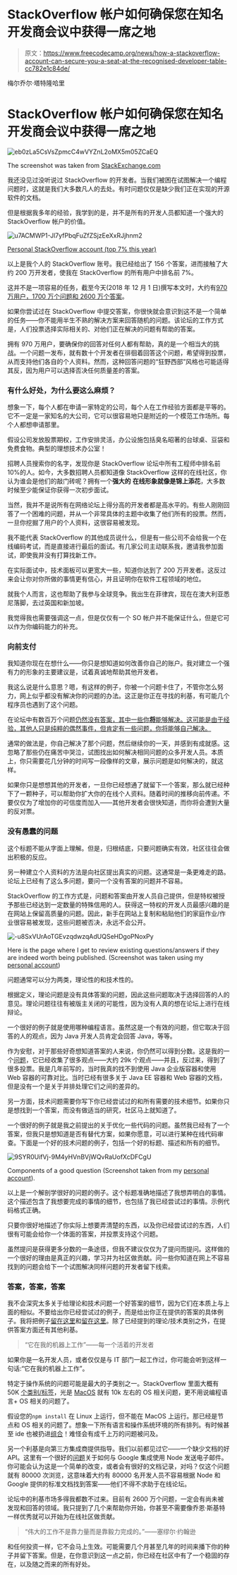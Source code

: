 # StackOverflow 帐户如何确保您在知名开发商会议中获得一席之地

> 原文：<https://www.freecodecamp.org/news/how-a-stackoverflow-account-can-secure-you-a-seat-at-the-recognised-developer-table-cc782e1c84de/>

梅尔乔尔·塔特隆哈里

# StackOverflow 帐户如何确保您在知名开发商会议中获得一席之地

![eb0zLa5CsVsZpmcC4wVYZnL2oMX5m05ZCaEQ](img/77d2a7cbfad742bace32219daeb01349.png)

The screenshot was taken from [StackExchange.com](https://stackexchange.com/sites)

我还没见过没听说过 StackOverflow 的开发者。当我们被困在试图解决一个编程问题时，这就是我们大多数凡人的去处。有时问题仅仅是缺少我们正在实现的开源软件的文档。

但是根据我多年的经验，我学到的是，并不是所有的开发人员都知道一个强大的 StackOverflow 帐户的价值。

![u7ACMWP1-Jl7yfPbqFuZfZSjzEeXxRJjhnm2](img/ef7f4bfad5a491743961907ed74a486f.png)

[Personal StackOverflow account (top 7% this year)](https://stackoverflow.com/users/2023728/mel3kings?tab=profile)

以上是我个人的 StackOverflow 账号。我已经给出了 156 个答案，进而接触了大约 200 万开发者，使我在 StackOverflow 的所有用户中排名前 7%。

这并不是一项容易的任务，截至今天(2018 年 12 月 1 日)撰写本文时，大约有[970 万用户，1700 万个问题和 2600 万个答案](https://stackexchange.com/sites)。

如果你尝试过在 StackOverflow 中提交答案，你很快就会意识到这不是一个简单的任务——你不能用半生不熟的解决方案来回答随机的问题。该论坛的工作方式是，人们投票选择实际相关的、对他们正在解决的问题有帮助的答案。

拥有 970 万用户，要确保你的回答对任何人都有帮助，真的是一个相当大的挑战。一个问题一发布，就有数十个开发者在徘徊着回答这个问题，希望得到投票，从而支持他们各自的个人资料。然而，这种回答问题的“狂野西部”风格也可能适得其反，因为用户可以选择否决任何质量差的答案。

### 有什么好处，为什么要这么麻烦？

想象一下，每个人都在申请一家特定的公司，每个人在工作经验方面都是平等的。它不一定是一家知名的大公司，它可以很容易地只是附近的一个模范工作场所。每个人都想申请那里。

假设公司发放股票期权，工作安排灵活，办公设施包括臭名昭著的台球桌、豆袋和免费食物。典型的理想技术办公室！

招聘人员搜索你的名字，发现你是 StackOverflow 论坛中所有工程师中排名前 10%的人。如今，大多数招聘人员都知道像 StackOverflow 这样的在线社区，你认为谁会是他们的敲门砖呢？拥有一个**强大的** **在线形象就像是锦上添花**，大多数时候至少能保证你获得一次初步面试。

当然，我并不是说所有在网络论坛上得分高的开发者都是高水平的。有些人刚刚回答了一个困难的问题，并从一个非常具体的主题中收集了他们所有的投票。然而，一旦你挖掘了用户的个人资料，这很容易被发现。

我不能代表 StackOverflow 的其他成员说什么，但是有一些公司不会给我一个在线编码考试，而是直接进行最后的面试。有几家公司主动联系我，邀请我参加面试，即使我并没有打算找新工作。

在实际面试中，技术面板可以更宽大一些，知道你达到了 200 万开发者。这反过来会让你对你所做的事情更有信心，并且证明你在软件工程领域的地位。

就我个人而言，这也帮助了我参与全球竞争。我出生在菲律宾，现在在澳大利亚悉尼落脚，去过英国和新加坡。

我觉得我也需要强调这一点，但是仅仅有一个 SO 帐户并不能保证什么，但是它可以作为你编码能力的补充。

### 向前支付

我知道你现在在想什么——你只是想知道如何改善你自己的账户。我对建立一个强有力的形象的主要建议是，试着真诚地帮助其他开发者。

我这么说是什么意思？嗯，有这样的例子，你被一个问题卡住了，不管你怎么努力，网上似乎都没有解决你的问题的办法。这正是你正在寻找的利基，有可能几个程序员也遇到了这个问题。

在论坛中有数百万个问题[仍然没有答案，其中一些你**将**能够解决。这可能是由于经验，其他人只是纯粹的偶然事件，但肯定有一些问题，你将能够自己解决。](https://stackoverflow.com/unanswered)

通常的做法是，你自己解决了那个问题，然后继续你的一天，并感到有成就感。这忽略了那些仍在痛苦中哭泣，试图找出如何解决相同问题的众多开发人员。本质上，你只需要花几分钟的时间写一段像样的文章，展示问题是如何解决的，就这样。

如果你只是想想其他的开发者，一旦你已经想通了就留下一个答案，那么就已经种下了一颗种子，可以帮助你扩大你的在线个人资料。随着时间的推移向前传递。不要仅仅为了增加你的可信度而加入——其他开发者会很快知道，而你将会遭到大量的反对票。

### 没有愚蠢的问题

这个标题不能从字面上理解。但是，归根结底，只要问题确实有效，社区往往会做出积极的反应。

另一种建立个人资料的方法是向社区提出真实的问题。这通常是一条更难走的路。论坛上已经有了这么多问题，要问一个没有答案的问题并不容易。

StackOverflow 的工作方式是，问题和答案由开发人员自己提供，但是特权被授予那些已经达到一定数量的特殊信用的人。获得这一特权的开发人员最感兴趣的是在网站上保留高质量的问题。因此，新手在网站上复制和粘贴他们的家庭作业/作业很容易被发现，这些问题被否决，永远不会公开。

![-u8SxVUrAoTGEvzqdwzqAdUQSeHDgoPNoxPy](img/358d72c9e9a542d67701d81a48f40719.png)

Here is the page where I get to review existing questions/answers if they are indeed worth being published. (Screenshot was taken using my [personal account](https://stackoverflow.com/users/2023728/mel3kings))

问题通常可以分为两类，理论性的和技术性的。

根据定义，理论问题是没有具体答案的问题，因此这些问题取决于选择回答的人的意见。理论问题往往有被版主关闭的可能性，因为没有人真的想在论坛上进行在线辩论。

一个很好的例子就是使用哪种编程语言。虽然这是一个有效的问题，但它取决于回答的人的观点，因为 Java 开发人员肯定会回答 Java，等等。

作为安慰，对于那些好奇想知道答案的人来说，你仍然可以得到分数。这是我的一个[问题](https://stackoverflow.com/questions/17181292/java-ee-containers-vs-web-containers)，它已经收集了很多观点——大约 29k 个观点——并且，反过来，得到了很多投票。我是几年前写的，当时我真的找不到使用 Java 企业版容器和使用 Web 容器的可靠对比。当时已经有很多关于 Java EE 容器和 Web 容器的文档，但是没有一个是关于并排处理它们之间的差异的。

另一方面，技术问题需要你写下你已经尝试过的和所有需要的技术细节。如果你只是想找到一个答案，而没有做适当的研究，社区马上就知道了。

一个很好的例子就是我之前提出的关于优化一些代码的问题。虽然我已经有了一个答案，但我只是想知道是否有替代方案，如果你愿意，可以进行某种在线代码审查。下面是一个好的技术问题的例子，包括一个好的标题、描述和所有的细节。

![9SYR0UifVj-9M4yHVnBVjWQvRaUofXcDFCgU](img/dc9e1a2b6a0c869fcc52c233f4a0e34d.png)

Components of a good question (Screenshot taken from my [personal account](https://stackoverflow.com/users/2023728/mel3kings)).

以上是一个解剖学很好的问题的例子。这个标题准确地描述了我想弄明白的事情。这个描述包含了我想要完成的事情的细节，也包括了我已经尝试过的事情。示例代码格式正确。

只要你很好地描述了你实际上想要弄清楚的东西，以及你已经尝试过的东西，人们很有可能会给你一个体面的答案，并投票支持这个问题。

虽然提问是获得更多分数的一条途径，但我不建议仅仅为了提问而提问。这样做的一个很好的理由是真正的兴趣，学习并为社区做贡献。问一些你知道在网上不容易找到的问题会给下一个试图解决同样问题的开发者留下线索。

### 答案，答案，答案

我不会深究太多关于给理论和技术问题一个好答案的细节，因为它们在本质上与上面的相似。不要给出你已经尝试过的例子，而是给出你正在提供的答案的具体例子。我将把例子[留在这里](https://stackoverflow.com/questions/3327425/when-to-use-amazon-cloudfront-or-s3/41953371#41953371)和[留在这里](https://stackoverflow.com/questions/4279420/does-use-of-final-keyword-in-java-improve-the-performance/17335215#17335215)。除了已经提到的理论/技术类别之外，在提供答案方面还有其他利基。

> “它在我的机器上工作”——每一个活着的开发者

如果你是一名开发人员，或者仅仅是与 IT 部门一起工作过，你可能会听到这样一句话:“它在我的机器上工作”。

特定于操作系统的问题可能是最大的子类别之一。StackOverflow 里面大概有 50K [个类别/标签](https://data.stackexchange.com/stackoverflow/query/172362/get-all-tags#resultSets)，光是 [MacOS](https://stackoverflow.com/questions/tagged/macos) 就有 10k 左右的 OS 相关问题，更不用说编程语言+ OS 相关的问题了。

假设您的`npm install` 在 Linux 上运行，但不能在 MacOS 上运行。那已经是节点和 OS 相关的问题了。想象一下所有语言和操作系统环境的所有排列。有时候甚至 ide 也被扔进[组合](https://stackoverflow.com/questions/40245370/npm-is-installed-using-nvm-but-intellij-doesnt-know-about-it)！难怪会有成千上万的问题被问及。

另一个利基是向第三方集成商提供指导。我们以前都见过它——一个缺少文档的好 API。这里有一个很好的[问题](https://stackoverflow.com/questions/19877246/nodemailer-with-gmail-and-nodejs)关于如何与 Google 集成使用 Node 发送电子邮件。你可能会认为这是一个简单的改变，或者会有很好的文档记录，对吗？仅这个问题就有 80000 次浏览，这意味着大约有 80000 名开发人员不容易根据 Node 和 Google 提供的标准文档找到答案——他们不得不求助于在线论坛。

论坛中的利基市场多得我都数不过来。目前有 2600 万个问题，一定会有尚未被发现和回答的领域。我只提到了几个来帮助你开始，你甚至不需要像乔恩·斯基特一样优秀就可以开始为在线社区做贡献。

> “伟大的工作不是靠力量而是靠毅力完成的。”——塞缪尔·约翰逊

和任何投资一样，它不会马上生效。可能需要几个月甚至几年的时间来播下你的种子并留下答案。但是，在你意识到这一点之前，你已经在社区中有了一个稳固的存在，以及随之而来的所有好处。